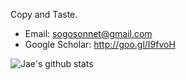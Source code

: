 Copy and Taste.

* Email: sogosonnet@gmail.com
* Google Scholar: http://goo.gl/I9fvoH

![Jae's github stats](https://github-readme-stats.vercel.app/api?username=JaehyunAhn&show_icons=true&theme=tokyonight)

<!--
**JaehyunAhn/JaehyunAhn** is a ✨ _special_ ✨ repository because its `README.md` (this file) appears on your GitHub profile.

Here are some ideas to get you started:

- 🔭 I’m currently working on ...
- 🌱 I’m currently learning ...
- 👯 I’m looking to collaborate on ...
- 🤔 I’m looking for help with ...
- 💬 Ask me about ...
- 📫 How to reach me: ...
- 😄 Pronouns: ...
- ⚡ Fun fact: ...
-->
